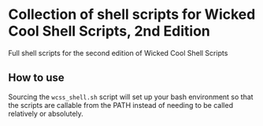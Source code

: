 # Collection of shell scripts for Wicked Cool Shell Scripts, 2nd Edition
Full shell scripts for the second edition of Wicked Cool Shell Scripts

How to use
----

Sourcing the ```wcss_shell.sh``` script will set up your bash environment so that the scripts are callable from the PATH instead of needing to be called relatively or absolutely.
